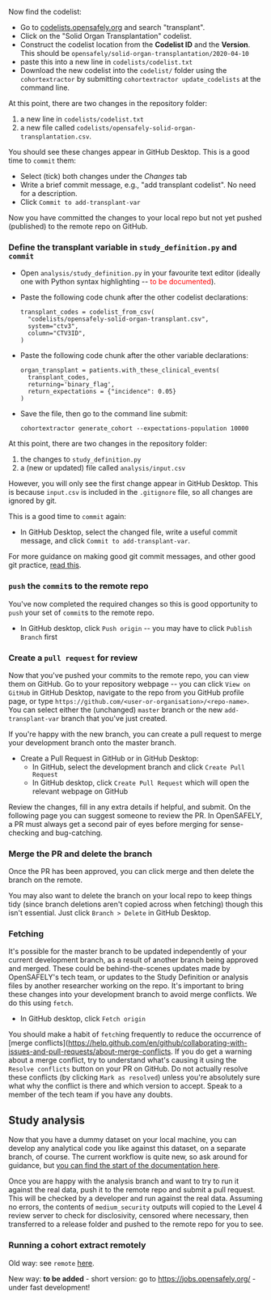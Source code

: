 
Now find the codelist:

* Go to [codelists.opensafely.org](https://codelists.opensafely.org) and search "transplant".
* Click on the "Solid Organ Transplantation" codelist.
* Construct the codelist location from the **Codelist ID** and the **Version**. This should be `opensafely/solid-organ-transplantation/2020-04-10`
* paste this into a new line in `codelists/codelist.txt`
* Download the new codelist into the `codelist/` folder using the `cohortextractor` by submitting `cohortextractor update_codelists` at the command line.

At this point, there are two changes in the repository folder:
1. a new line in `codelists/codelist.txt`
2. a new file called `codelists/opensafely-solid-organ-transplantation.csv`.

You should see these changes appear in GitHub Desktop. This is a good time to `commit` them:

* Select (tick) both changes under the _Changes_ tab
* Write a brief commit message, e.g., "add transplant codelist". No need for a description.
* Click `Commit to add-transplant-var`

Now you have committed the changes to your local repo but not yet pushed (published) to the remote repo on GitHub.

### Define the transplant variable in `study_definition.py` and `commit`

* Open `analysis/study_definition.py` in your favourite text editor (ideally one with Python syntax highlighting -- <font color='red'>to be documented</font>).
* Paste the following code chunk after the other codelist declarations:

      transplant_codes = codelist_from_csv(
        "codelists/opensafely-solid-organ-transplant.csv",
        system="ctv3",
        column="CTV3ID",
      )
* Paste the following code chunk after the other variable declarations:

      organ_transplant = patients.with_these_clinical_events(
        transplant_codes,
        returning='binary_flag',
        return_expectations = {"incidence": 0.05}
      )

* Save the file, then go to the command line submit:

      cohortextractor generate_cohort --expectations-population 10000

At this point, there are two changes in the repository folder:
1. the changes to `study_definition.py`
2. a (new or updated) file called `analysis/input.csv`

However, you will only see the first change appear in GitHub Desktop. This is because `input.csv` is included in the `.gitignore` file, so all changes are ignored by git.

This is a good time to `commit` again:

* In GitHub Desktop, select the changed file, write a useful commit message, and click `Commit to add-transplant-var`.

For more guidance on making good git commit messages, and other good git practice, [read this](https://github.com/ebmdatalab/best_practice_guidance).

### `push` the `commit`s to the remote repo

You've now completed the required changes so this is good opportunity to `push` your set of `commit`s to the remote repo.

* In GitHub desktop, click `Push origin` -- you may have to click `Publish Branch` first

### Create a `pull request` for review

Now that you've pushed your commits to the remote repo, you can view them on GitHub. Go to your repository webpage -- you can click `View on GitHub` in GitHub Desktop, navigate to the repo from you GitHub profile page, or type `https://github.com/<user-or-organisation>/<repo-name>`. You can select either the (unchanged) `master` branch or the new `add-transplant-var` branch that you've just created.

If you're happy with the new branch, you can create a pull request to merge your development branch onto the master branch.

* Create a Pull Request in GitHub or in GitHub Desktop:
   * In GitHub, select the development branch and click `Create Pull Request`
   * In GitHub desktop, click `Create Pull Request` which will open the relevant webpage on GitHub

Review the changes, fill in any extra details if helpful, and submit. On the following page you can suggest someone to review the PR. In OpenSAFELY, a PR must always get a second pair of eyes before merging for sense-checking and bug-catching.

### Merge the PR and delete the branch

Once the PR has been approved, you can click merge and then delete the branch on the remote.

You may also want to delete the branch on your local repo to keep things tidy (since branch deletions aren't copied across when fetching) though this isn't essential. Just click `Branch > Delete` in GitHub Desktop.

### Fetching

It's possible for the master branch to be updated independently of your current development branch, as a result of another branch being approved and merged. These could be behind-the-scenes updates made by OpenSAFELY's tech team, or updates to the Study Definition or analysis files by another researcher working on the repo. It's important to bring these changes into your development branch to avoid merge conflicts. We do this using `fetch`.

* In GitHub desktop, click `Fetch origin`

You should make a habit of `fetch`ing frequently to reduce the occurrence of [merge conflicts](https://help.github.com/en/github/collaborating-with-issues-and-pull-requests/about-merge-conflicts. If you do get a warning about a merge conflict, try to understand what's causing it using the `Resolve conflicts` button on your PR on GitHub. Do not actually resolve these conflicts (by clicking `Mark as resolved`) unless you're absolutely sure what why the conflict is there and which version to accept. Speak to a member of the tech team if you have any doubts.


## Study analysis

Now that you have a dummy dataset on your local machine, you can develop any analytical code you like against this dataset, on a separate branch, of course. The current workflow is quite new, so ask around for guidance, but [you can find the start of the documentation here](project_pipelines.md).

Once you are happy with the analysis branch and want to try to run it against the real data, push it to the remote repo and submit a pull request. This will be checked by a developer and run against the real data. Assuming no errors, the contents of `medium_security` outputs will copied to the Level 4 review server to check for disclosivity, censored where necessary, then transferred to a release folder and pushed to the remote repo for you to see.

### Running a cohort extract remotely

Old way: see `remote` [here](https://github.com/opensafely/documentation/blob/new-onboarding/Onboarding%20analysts.md#remote).

New way: **to be added** - short version: go to https://jobs.opensafely.org/ - under fast development!
